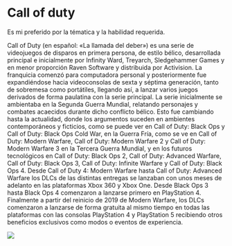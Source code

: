 # Call of duty

Es mi preferido por la tématica y la habilidad requerida. 

Call of Duty (en español: «La llamada del deber») es una serie de videojuegos de disparos en primera persona, de estilo bélico, desarrollada principal e inicialmente por Infinity Ward, Treyarch, Sledgehammer Games y en menor proporción Raven Software y distribuida por Activision. La franquicia comenzó para computadora personal y posteriormente fue expandiéndose hacia videoconsolas de sexta y séptima generación, tanto de sobremesa como portátiles, llegando así, a lanzar varios juegos derivados de forma paulatina con la serie principal. La serie inicialmente se ambientaba en la Segunda Guerra Mundial, relatando personajes y combates acaecidos durante dicho conflicto bélico. Esto fue cambiando hasta la actualidad, donde los argumentos suceden en ambientes contemporáneos y ficticios, como se puede ver en Call of Duty: Black Ops y Call of Duty: Black Ops Cold War, en la Guerra Fría, como se ve en Call of Duty: Modern Warfare, Call of Duty: Modern Warfare 2 y Call of Duty: Modern Warfare 3 en la Tercera Guerra Mundial, y en los futuros tecnológicos en Call of Duty: Black Ops 2, Call of Duty: Advanced Warfare, Call of Duty: Black Ops 3, Call of Duty: Infinite Warfare y Call of Duty: Black Ops 4. Desde Call of Duty 4: Modern Warfare hasta Call of Duty: Advanced Warfare los DLCs de las distintas entregas se lanzaban con unos meses de adelanto en las plataformas Xbox 360 y Xbox One. Desde Black Ops 3 hasta Black Ops 4 comenzaron a lanzarse primero en PlayStation 4. Finalmente a partir del reinicio de 2019 de Modern Warfare, los DLCs comenzaron a lanzarse de forma gratuita al mismo tiempo en todas las plataformas con las consolas PlayStation 4 y PlayStation 5 recibiendo otros beneficios exclusivos como modos o eventos de experiencia. 

![](cod2.jpg)

